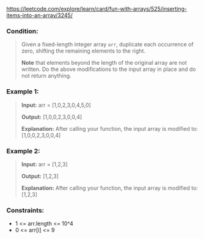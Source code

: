 https://leetcode.com/explore/learn/card/fun-with-arrays/525/inserting-items-into-an-array/3245/

### Condition:

>Given a fixed-length integer array `arr`, duplicate each occurrence of zero, shifting the remaining elements to the right.
>
>**Note** that elements beyond the length of the original array are not written. Do the above modifications to the input array in place and do not return anything.

### Example 1:

>**Input:** arr = [1,0,2,3,0,4,5,0]
>
>**Output:** [1,0,0,2,3,0,0,4]
>
>**Explanation:** After calling your function, the input array is modified to: [1,0,0,2,3,0,0,4]

### Example 2:

>**Input:** arr = [1,2,3]
>
>**Output:** [1,2,3]
>
>**Explanation:** After calling your function, the input array is modified to: [1,2,3]

### Constraints:

* 1 <= arr.length <= 10^4
* 0 <= arr[i] <= 9